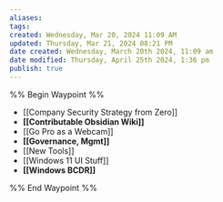 ```yaml
---
aliases: 
tags: 
created: Wednesday, Mar 20, 2024 11:09 AM
updated: Thursday, Mar 21, 2024 08:21 PM
date created: Wednesday, March 20th 2024, 11:09 am
date modified: Thursday, April 25th 2024, 1:36 pm
publish: true
---
```


%% Begin Waypoint %%
- [[Company Security Strategy from Zero]]
- **[[Contributable Obsidian Wiki]]**
- [[Go Pro as a Webcam]]
- **[[Governance, Mgmt]]**
- [[New Tools]]
- [[Windows 11 UI Stuff]]
- **[[Windows BCDR]]**

%% End Waypoint %%